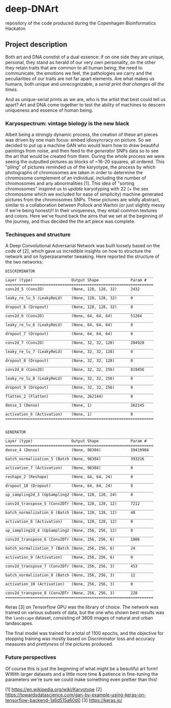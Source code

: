 # deep-DNArt
repository of the code produced during the Copenhagen Bioinformatics Hackaton

## Project description
Both art and DNA constist of a dual essence: if on one side they are unique, personal, they stand as herald of our very own personality, on the other they retain traits that are common to all human being; the need to communicate, the emotions we feel, the pathologies we carry and the peculiarities of our traits are not far apart elements. Are what makes us humans, both unique and unrecognizable, a *serial print that changes all the times*. 

And as unique-serial prints as we are, who is the artist that best could tell us apart? Art and DNA come together to test the ability of machines to descern uniqueness and essence of human being. 

### Karyospectrum: vintage biology is the new black
Albeit being a strongly dynamic process, the creation of these art pieces was driven by one main focus: embed idiosyncracy on picture. So we decided to put up a machine GAN who would learn how to draw beautiful paintings from noise, and then feed to the *generator* SNPs data so to see the art that would be created from them. During the whole process we were seeing the outputted pictures as blocks of ~16-20 squares, all ordered. This "piling" of pictures reminded us of the karyotype, the process by which photographs of chromosomes are taken in order to determine the chromosome complement of an individual, including the number of chromosomes and any abnormalities [1]. This idea of "sorting chromosomes" inspired us to *update* karyotyping with 22 (+ the sex chromosome which we excluded for ease of simplicity) machine generated pictures from the chromosomes SNPs. These pictures are wildly abstract, similar to a collaboration between Pollock and Warhol (or just slightly messy if we're being honest)!! In their uniqueness, they entail common textures and colors. Here we've found back the aims that we set at the beginning of the journey, and thus decided the the art piece was complete.

### Techinques and structure
A Deep Convolutional Adversarial Network was built loosely based on the code of [2], which gave us incredible insights on how to structure the network and on hyperparameter tweaking. Here reported the structure of the two networks:

```
DISCRIMINATOR
_________________________________________________________________
Layer (type)                 Output Shape              Param #   
=================================================================
conv2d_5 (Conv2D)            (None, 128, 128, 32)      2432      
_________________________________________________________________
leaky_re_lu_5 (LeakyReLU)    (None, 128, 128, 32)      0         
_________________________________________________________________
dropout_6 (Dropout)          (None, 128, 128, 32)      0         
_________________________________________________________________
conv2d_6 (Conv2D)            (None, 64, 64, 64)        51264     
_________________________________________________________________
leaky_re_lu_6 (LeakyReLU)    (None, 64, 64, 64)        0         
_________________________________________________________________
dropout_7 (Dropout)          (None, 64, 64, 64)        0         
_________________________________________________________________
conv2d_7 (Conv2D)            (None, 32, 32, 128)       204928    
_________________________________________________________________
leaky_re_lu_7 (LeakyReLU)    (None, 32, 32, 128)       0         
_________________________________________________________________
dropout_8 (Dropout)          (None, 32, 32, 128)       0         
_________________________________________________________________
conv2d_8 (Conv2D)            (None, 32, 32, 256)       819456    
_________________________________________________________________
leaky_re_lu_8 (LeakyReLU)    (None, 32, 32, 256)       0         
_________________________________________________________________
dropout_9 (Dropout)          (None, 32, 32, 256)       0         
_________________________________________________________________
flatten_2 (Flatten)          (None, 262144)            0         
_________________________________________________________________
dense_3 (Dense)              (None, 1)                 262145    
_________________________________________________________________
activation_6 (Activation)    (None, 1)                 0         
=================================================================


GENERATOR
_________________________________________________________________
Layer (type)                 Output Shape              Param #   
=================================================================
dense_4 (Dense)              (None, 98304)             39419904  
_________________________________________________________________
batch_normalization_5 (Batch (None, 98304)             393216    
_________________________________________________________________
activation_7 (Activation)    (None, 98304)             0         
_________________________________________________________________
reshape_2 (Reshape)          (None, 64, 64, 24)        0         
_________________________________________________________________
dropout_10 (Dropout)         (None, 64, 64, 24)        0         
_________________________________________________________________
up_sampling2d_3 (UpSampling2 (None, 128, 128, 24)      0         
_________________________________________________________________
conv2d_transpose_5 (Conv2DTr (None, 128, 128, 12)      7212      
_________________________________________________________________
batch_normalization_6 (Batch (None, 128, 128, 12)      48        
_________________________________________________________________
activation_8 (Activation)    (None, 128, 128, 12)      0         
_________________________________________________________________
up_sampling2d_4 (UpSampling2 (None, 256, 256, 12)      0         
_________________________________________________________________
conv2d_transpose_6 (Conv2DTr (None, 256, 256, 6)       1806      
_________________________________________________________________
batch_normalization_7 (Batch (None, 256, 256, 6)       24        
_________________________________________________________________
activation_9 (Activation)    (None, 256, 256, 6)       0         
_________________________________________________________________
conv2d_transpose_7 (Conv2DTr (None, 256, 256, 3)       453       
_________________________________________________________________
batch_normalization_8 (Batch (None, 256, 256, 3)       12        
_________________________________________________________________
activation_10 (Activation)   (None, 256, 256, 3)       0         
_________________________________________________________________
conv2d_transpose_8 (Conv2DTr (None, 256, 256, 3)       228       
=================================================================

```

Keras [3] on Tensorflow GPU was the library of choice.
The network was trained on various subsets of data, but the one who shown best results was the `landscape` dataset, consisting of 3608 images of natural and urban landascapes.

The final model was trained for a total of 1100 epochs, and the objective for stopping training was mostly based on Discriminator loss and accuracy measures and *prettyness* of the pictures produced.

### Future perspectives
Of course this is just the beginning of what might be a beautiful art form! WWith larger datasets and a little more time & patience in fine-tuning the parameters we're sure we could make something even prettier than this!



[1] https://en.wikipedia.org/wiki/Karyotype
[2] https://towardsdatascience.com/gan-by-example-using-keras-on-tensorflow-backend-1a6d515a60d0
[3] https://keras.io/
